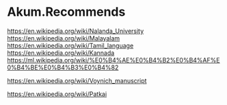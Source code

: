 # Akum.Recommends
https://en.wikipedia.org/wiki/Nalanda_University https://en.wikipedia.org/wiki/Malayalam https://en.wikipedia.org/wiki/Tamil_language https://en.wikipedia.org/wiki/Kannada https://ml.wikipedia.org/wiki/%E0%B4%AE%E0%B4%B2%E0%B4%AF%E0%B4%BE%E0%B4%B3%E0%B4%82 

https://en.wikipedia.org/wiki/Voynich_manuscript

https://en.wikipedia.org/wiki/Patkai

